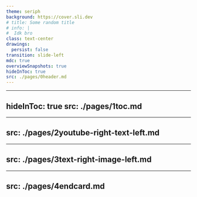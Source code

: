 ```yaml
---
theme: seriph
background: https://cover.sli.dev
# title: Some random title
# info: |
#  Idk bro
class: text-center
drawings:
  persist: false
transition: slide-left
mdc: true
overviewSnapshots: true
hideInToc: true
src: ./pages/0header.md
---
```


---
hideInToc: true
src: ./pages/1toc.md
---

---
src: ./pages/2youtube-right-text-left.md
---

---
src: ./pages/3text-right-image-left.md
---

---
src: ./pages/4endcard.md
---
